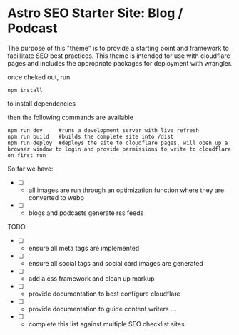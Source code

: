 # Astro SEO Starter Site: Blog / Podcast

The purpose of this "theme" is to provide a starting point and framework to facillitate SEO best practices. This theme is intended for use with cloudflare pages and includes the appropriate packages for deployment with wrangler. 

once cheked out, run
```
npm install
```
to install dependencies

then the following commands are available
```
npm run dev     #runs a development server with live refresh
npm run build   #builds the complete site into /dist
npm run deploy  #deploys the site to cloudflare pages, will open up a browser window to login and provide permissions to write to cloudflare on first run
```


So far we have:

- [ ] - all images are run through an optimization function where they are converted to webp
- [ ] - blogs and podcasts generate rss feeds


TODO
- [ ] - ensure all meta tags are implemented
- [ ] - ensure all social tags and social card images are generated 
- [ ] - add a css framework and clean up markup
- [ ] - provide documentation to best configure cloudflare
- [ ] - provide documentation to guide content writers
...
- [ ] - complete this list against multiple SEO checklist sites



